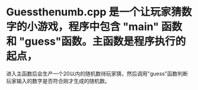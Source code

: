 # Guessthenumb.cpp 是一个让玩家猜数字的小游戏，程序中包含 "main" 函数 和 "guess"函数。主函数是程序执行的起点，
进入主函数后会生产一个20以内的随机数待玩家猜，然后调用"guess"函数判断玩家输入的数字是否符合刚才生成的随机数。
